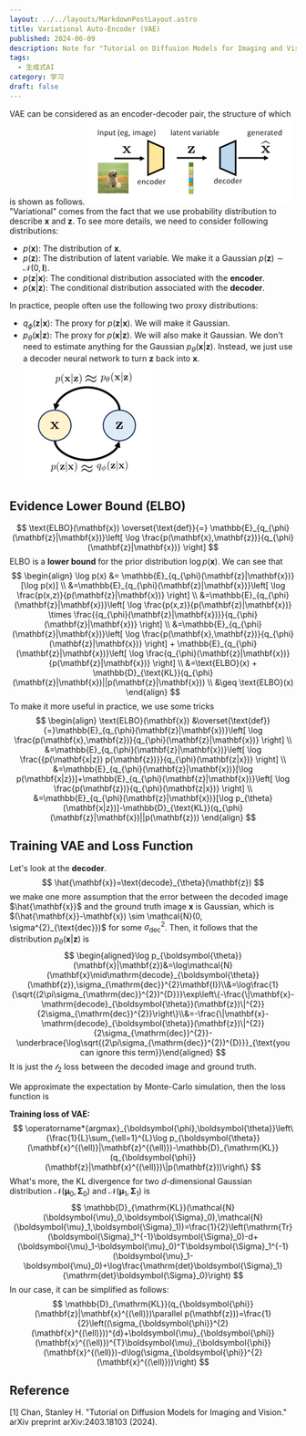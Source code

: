 ```yaml
---
layout: ../../layouts/MarkdownPostLayout.astro
title: Variational Auto-Encoder (VAE)
published: 2024-06-09
description: Note for "Tutorial on Diffusion Models for Imaging and Vision"
tags:
  - 生成式AI
category: 学习
draft: false
---
```

VAE can be considered as an encoder-decoder pair, the structure of which is shown as follows.
![VAE](./images/1.png)
"Variational" comes from the fact that we use probability distribution to describe $\mathbf{x}$ and $\mathbf{z}$. To see more details, we need to consider following distributions:
- $p(\mathbf{x})$: The distribution of $\mathbf{x}$.
- $p(\mathbf{z})$: The distribution of latent variable. We make it a Gaussian $p(\mathbf{z})\sim \mathcal{N}(0, \mathbf{I})$.
- $p(\mathbf{z}|\mathbf{x})$: The conditional distribution associated with the **encoder**.
- $p(\mathbf{x}|\mathbf{z})$: The conditional distribution associated with the **decoder**.

In practice, people often use the following two proxy distributions:
- $q_{\phi}(\mathbf{z}|\mathbf{x})$: The proxy for $p(\mathbf{z}|\mathbf{x})$. We will make it Gaussian.
- $p_{\theta}(\mathbf{x}|\mathbf{z})$: The proxy for $p(\mathbf{x}|\mathbf{z})$. We will also make it Gaussian. We don't need to estimate anything for the Gaussian $p_{\theta}(\mathbf{x}|\mathbf{z})$. Instead, we just use a decoder neural network to turn $\mathbf{z}$ back into $\mathbf{x}$.
![aproximation](./images/2.png)
## Evidence Lower Bound (ELBO)
$$
\text{ELBO}(\mathbf{x}) \overset{\text{def}}{=} \mathbb{E}_{q_{\phi}(\mathbf{z}|\mathbf{x})}\left[ \log \frac{p(\mathbf{x},\mathbf{z})}{q_{\phi}(\mathbf{z}|\mathbf{x})} \right]
$$
ELBO is a **lower bound** for the prior distribution $\log p(\mathbf{x})$. We can see that 
$$
\begin{align}
\log p(x) &= \mathbb{E}_{q_{\phi}(\mathbf{z}|\mathbf{x})}[\log p(x)] \\
&=\mathbb{E}_{q_{\phi}(\mathbf{z}|\mathbf{x})}\left[ \log \frac{p(x,z)}{p(\mathbf{z}|\mathbf{x})} \right] \\
&=\mathbb{E}_{q_{\phi}(\mathbf{z}|\mathbf{x})}\left[ \log \frac{p(x,z)}{p(\mathbf{z}|\mathbf{x})} \times \frac{{q_{\phi}(\mathbf{z}|\mathbf{x})}}{q_{\phi}(\mathbf{z}|\mathbf{x})} \right] \\
&=\mathbb{E}_{q_{\phi}(\mathbf{z}|\mathbf{x})}\left[ \log \frac{p(\mathbf{x},\mathbf{z})}{q_{\phi}(\mathbf{z}|\mathbf{x})} \right] + \mathbb{E}_{q_{\phi}(\mathbf{z}|\mathbf{x})}\left[ \log \frac{q_{\phi}(\mathbf{z}|\mathbf{x})}{p(\mathbf{z}|\mathbf{x})} \right] \\
&=\text{ELBO}(x) + \mathbb{D}_{\text{KL}}(q_{\phi}(\mathbf{z}|\mathbf{x})||p(\mathbf{z}|\mathbf{x})) \\
&\geq \text{ELBO}(x)
\end{align}
$$
To make it more useful in practice, we use some tricks
$$
\begin{align}
\text{ELBO}(\mathbf{x}) &\overset{\text{def}}{=}\mathbb{E}_{q_{\phi}(\mathbf{z}|\mathbf{x})}\left[ \log \frac{p(\mathbf{x},\mathbf{z})}{q_{\phi}(\mathbf{z}|\mathbf{x})} \right] \\
&=\mathbb{E}_{q_{\phi}(\mathbf{z}|\mathbf{x})}\left[ \log \frac{{p(\mathbf{x|z}) p(\mathbf{z})}}{q_{\phi}(\mathbf{z|x})} \right] \\
&=\mathbb{E}_{q_{\phi}(\mathbf{z}|\mathbf{x})}[\log p(\mathbf{x|z})]+\mathbb{E}_{q_{\phi}(\mathbf{z}|\mathbf{x})}\left[ \log \frac{p(\mathbf{z})}{q_{\phi}(\mathbf{z|x})} \right] \\
&=\mathbb{E}_{q_{\phi}(\mathbf{z}|\mathbf{x})}[\log p_{\theta}(\mathbf{x|z})]-\mathbb{D}_{\text{KL}}(q_{\phi}(\mathbf{z}|\mathbf{x})||p(\mathbf{z}))
\end{align}
$$
## Training VAE and Loss Function
Let's look at the **decoder**.
$$
\hat{\mathbf{x}}=\text{decode}_{\theta}(\mathbf{z})
$$
we make one more assumption that the error between the decoded image $\hat{\mathbf{x}}$ and the ground truth image $\mathbf{x}$ is Gaussian, which is $(\hat{\mathbf{x}}-\mathbf{x}) \sim \mathcal{N}(0, \sigma^{2}_{\text{dec}})$ for some $\sigma^{2}_{\text{dec}}$. Then, it follows that the distribution $p_{\theta}(\mathbf{x}|\mathbf{z})$ is
$$
\begin{aligned}\log p_{\boldsymbol{\theta}}(\mathbf{x}|\mathbf{z})&=\log\mathcal{N}(\mathbf{x}\mid\mathrm{decode}_{\boldsymbol{\theta}}(\mathbf{z}),\sigma_{\mathrm{dec}}^{2}\mathbf{I})\\&=\log\frac{1}{\sqrt{(2\pi\sigma_{\mathrm{dec}}^{2})^{D}}}\exp\left\{-\frac{\|\mathbf{x}-\mathrm{decode}_{\boldsymbol{\theta}}(\mathbf{z})\|^{2}}{2\sigma_{\mathrm{dec}}^{2}}\right\}\\&=-\frac{\|\mathbf{x}-\mathrm{decode}_{\boldsymbol{\theta}}(\mathbf{z})\|^{2}}{2\sigma_{\mathrm{dec}}^{2}}-\underbrace{\log\sqrt{(2\pi\sigma_{\mathrm{dec}}^{2})^{D}}}_{\text{you can ignore this term}}\end{aligned}
$$
It is just the $\mathcal{l}_{2}$ loss between the decoded image and ground truth.

We approximate the expectation by Monte-Carlo simulation, then the loss function is 

**Training loss of VAE:**
$$
\operatorname*{argmax}_{\boldsymbol{\phi},\boldsymbol{\theta}}\left\{\frac{1}{L}\sum_{\ell=1}^{L}\log p_{\boldsymbol{\theta}}(\mathbf{x}^{(\ell)}|\mathbf{z}^{(\ell)})-\mathbb{D}_{\mathrm{KL}}(q_{\boldsymbol{\phi}}(\mathbf{z}|\mathbf{x}^{(\ell)})\|p(\mathbf{z}))\right\}
$$
What's more, the KL divergence for two $d$-dimensional Gaussian distribution $\mathcal{N}(\boldsymbol{\mu}_{0},\boldsymbol{\Sigma}_{0})$ and $\mathcal{N}(\boldsymbol{\mu}_{1},\boldsymbol{\Sigma}_{1})$ is
$$
\mathbb{D}_{\mathrm{KL}}(\mathcal{N}(\boldsymbol{\mu}_0,\boldsymbol{\Sigma}_0),\mathcal{N}(\boldsymbol{\mu}_1,\boldsymbol{\Sigma}_1))=\frac{1}{2}\left(\mathrm{Tr}(\boldsymbol{\Sigma}_1^{-1}\boldsymbol{\Sigma}_0)-d+(\boldsymbol{\mu}_1-\boldsymbol{\mu}_0)^T\boldsymbol{\Sigma}_1^{-1}(\boldsymbol{\mu}_1-\boldsymbol{\mu}_0)+\log\frac{\mathrm{det}\boldsymbol{\Sigma}_1}{\mathrm{det}\boldsymbol{\Sigma}_0}\right)
$$
In our case, it can be simplified as follows:
$$
\mathbb{D}_{\mathrm{KL}}(q_{\boldsymbol{\phi}}(\mathbf{z}|\mathbf{x}^{(\ell)})\parallel p(\mathbf{z}))=\frac{1}{2}\left((\sigma_{\boldsymbol{\phi}}^{2}(\mathbf{x}^{(\ell)}))^{d}+\boldsymbol{\mu}_{\boldsymbol{\phi}}(\mathbf{x}^{(\ell)})^{T}\boldsymbol{\mu}_{\boldsymbol{\phi}}(\mathbf{x}^{(\ell)})-d\log(\sigma_{\boldsymbol{\phi}}^{2}(\mathbf{x}^{(\ell)}))\right)
$$

## Reference
[1] Chan, Stanley H. "Tutorial on Diffusion Models for Imaging and Vision." arXiv preprint arXiv:2403.18103 (2024).